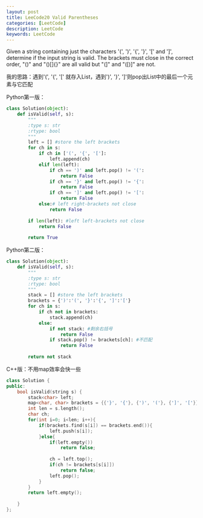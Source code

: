 ```yaml
---
layout: post
title: LeeCode20 Valid Parentheses
categories: [LeetCode]
description: LeetCode
keywords: LeetCode
---
```


Given a string containing just the characters '(', ')', '{', '}', '[' and ']', determine if the input string is valid.
The brackets must close in the correct order, "()" and "()[]{}" are all valid but "(]" and "([)]" are not.

我的思路：遇到'(', '{', '[' 就存入List，遇到')', '}', ']'则pop出List中的最后一个元素与它匹配

Python第一版：
```python
class Solution(object):
    def isValid(self, s):
        """
        :type s: str
        :rtype: bool
        """
        left = [] #store the left brackets
        for ch in s:
            if ch in ['(', '{', '[']:
                left.append(ch)
            elif len(left):
                if ch == ')' and left.pop() != '(':
                    return False
                if ch == '}' and left.pop() != '{':
                    return False
                if ch == ']' and left.pop() != '[':
                    return False
            else:# left right-brackets not close
                return False
                
        if len(left): #left left-brackets not close
            return False
        
        return True
```


Python第二版：
```python
class Solution(object):
    def isValid(self, s):
        """
        :type s: str
        :rtype: bool
        """
        stack = [] #store the left brackets
        brackets = {')':'(', '}':'{', ']':'['}
        for ch in s:
            if ch not in brackets:
                stack.append(ch)
            else:
                if not stack: #剩余右括号
                    return False
                if stack.pop() != brackets[ch]: #不匹配
                    return False
                
        return not stack
```


C++版：不用map效率会快一些
```c++
class Solution {
public:
    bool isValid(string s) {
        stack<char> left;
        map<char, char> brackets = {{'}', '{'}, {')', '('}, {']', '['}};
        int len = s.length();
        char ch;
        for(int i=0; i<len; i++){
            if(brackets.find(s[i]) == brackets.end()){
                left.push(s[i]);
            }else{
                if(left.empty())
                    return false;
            
                ch = left.top();
                if(ch != brackets[s[i]])
                    return false;
                left.pop();
            }
        }
        return left.empty();                
        
    }
};
```
